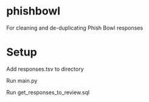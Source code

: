 # phishbowl
For cleaning and de-duplicating Phish Bowl responses

# Setup
Add responses.tsv to directory

Run main.py

Run get_responses_to_review.sql
